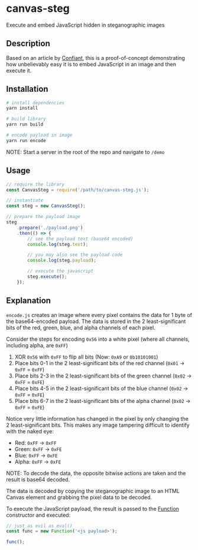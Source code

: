 # canvas-steg

Execute and embed JavaScript hidden in steganographic images

## Description

Based on an article by [Confiant](https://blog.confiant.com/confiant-malwarebytes-uncover-steganography-based-ad-payload-that-drops-shlayer-trojan-on-mac-cd31e885c202), this is a proof-of-concept demonstrating how unbelievably easy it is to embed JavaScript in an image and then execute it.

## Installation

```bash
# install dependencies
yarn install

# build library
yarn run build

# encode payload in image
yarn run encode
```

NOTE: Start a server in the root of the repo and navigate to `/demo`

## Usage

```js
// require the library
const CanvasSteg = require('/path/to/canvas-steg.js');

// instantiate
const steg = new CanvasSteg();

// prepare the payload image
steg
    .prepare('./payload.png')
    .then(() => {
        // see the payload text (base64 encoded)
        console.log(steg.text);

        // you may also see the payload code
        console.log(steg.payload);

        // execute the javascript
        steg.execute();
    });
```

## Explanation

`encode.js` creates an image where every pixel contains the data for 1 byte of
the base64-encoded payload. The data is stored in the 2 least-significant bits
of the red, green, blue, and alpha channels of each pixel.

Consider the steps for encoding `0x56` into a white pixel (where all channels,
including alpha, are `0xFF`)

1) XOR `0x56` with `0xFF` to flip all bits (Now: `0xA9` or `0b10101001`)
2) Place bits 0-1 in the 2 least-significant bits of the red channel
(`0x01` -> `0xFF` = `0xFF`)
3) Place bits 2-3 in the 2 least-significant bits of the green channel
(`0x02` -> `0xFF` = `0xFE`)
4) Place bits 4-5 in the 2 least-significant bits of the blue channel
(`0x02` -> `0xFF` = `0xFE`)
5) Place bits 6-7 in the 2 least-significant bits of the alpha channel
(`0x02` -> `0xFF` = `0xFE`)

Notice very little information has changed in the pixel by only changing the 2
least-significant bits. This makes any image tampering difficult to identify
with the naked eye:

* Red: `0xFF` -> `0xFF`
* Green: `0xFF` -> `0xFE`
* Blue: `0xFF` -> `0xFE`
* Alpha: `0xFF` -> `0xFE`

NOTE: To decode the data, the opposite bitwise actions are taken and the result
is base64 decoded.

The data is decoded by copying the steganographic image to an HTML Canvas
element and grabbing the pixel data to be decoded.

To execute the JavaScript payload, the result is passed to the [Function](https://developer.mozilla.org/en-US/docs/Web/JavaScript/Reference/Global_Objects/Function)
constructor and executed:

```js
// just as evil as eval()
const func = new Function('<js payload>');

func();
```

